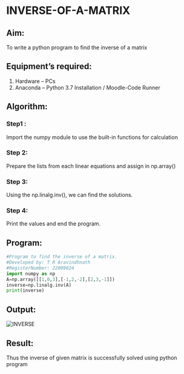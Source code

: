 # INVERSE-OF-A-MATRIX

## Aim:
To write a python program to find the inverse of a matrix

## Equipment’s required:
1. 	Hardware – PCs
2. 	Anaconda – Python 3.7 Installation / Moodle-Code Runner

## Algorithm:

### Step1 : 
Import the numpy module to use the built-in functions for calculation

### Step 2:
Prepare the lists from each linear equations and assign in np.array()

### Step 3: 
Using the np.linalg.inv(), we can find the solutions.

### Step 4: 
Print the values and end the program.

## Program:
```python
#Program to find the inverse of a matrix.
#Developed by: T R Aravindhnath
#RegisterNumber: 22009024
import numpy as np
A=np.array([[1,0,3],[-1,2,-2],[2,3,-1]])
inverse=np.linalg.inv(A)
print(inverse)
```
## Output:

![INVERSE](https://user-images.githubusercontent.com/118790841/210048158-425e9661-9507-41e8-aaea-93aa2b512d80.png)

## Result:
Thus the inverse of given matrix is successfully solved using python program

